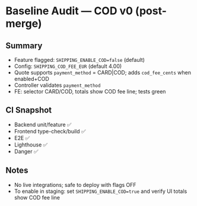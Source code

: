 # Baseline Audit — COD v0 (post-merge)

## Summary
- Feature flagged: `SHIPPING_ENABLE_COD=false` (default)
- Config: `SHIPPING_COD_FEE_EUR` (default 4.00)
- Quote supports `payment_method` = CARD|COD; adds `cod_fee_cents` when enabled+COD
- Controller validates `payment_method`
- FE: selector CARD/COD, totals show COD fee line; tests green

## CI Snapshot
- Backend unit/feature ✅
- Frontend type-check/build ✅
- E2E ✅
- Lighthouse ✅
- Danger ✅

## Notes
- No live integrations; safe to deploy with flags OFF
- To enable in staging: set `SHIPPING_ENABLE_COD=true` and verify UI totals show COD fee line